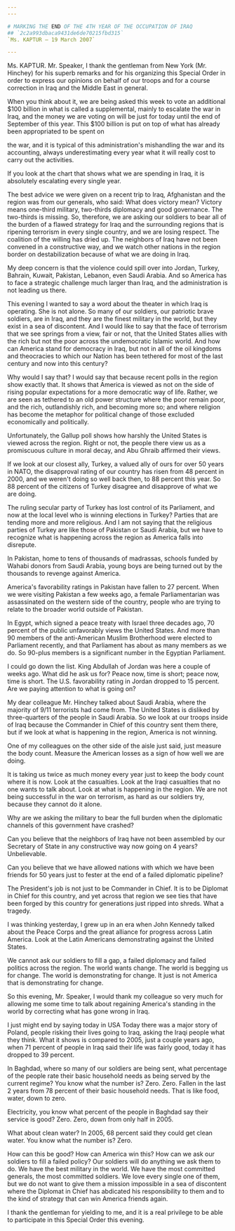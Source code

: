 ```yaml
---
---

# MARKING THE END OF THE 4TH YEAR OF THE OCCUPATION OF IRAQ
## `2c2a993dbaca9431de6de70215fbd315`
`Ms. KAPTUR — 19 March 2007`

---
```



Ms. KAPTUR. Mr. Speaker, I thank the gentleman from New York (Mr. 
Hinchey) for his superb remarks and for his organizing this Special 
Order in order to express our opinions on behalf of our troops and for 
a course correction in Iraq and the Middle East in general.

When you think about it, we are being asked this week to vote an 
additional $100 billion in what is called a supplemental, mainly to 
escalate the war in Iraq, and the money we are voting on will be just 
for today until the end of September of this year. This $100 billion is 
put on top of what has already been appropriated to be spent on


the war, and it is typical of this administration's mishandling the war 
and its accounting, always underestimating every year what it will 
really cost to carry out the activities.

If you look at the chart that shows what we are spending in Iraq, it 
is absolutely escalating every single year.

The best advice we were given on a recent trip to Iraq, Afghanistan 
and the region was from our generals, who said: What does victory mean? 
Victory means one-third military, two-thirds diplomacy and good 
governance. The two-thirds is missing. So, therefore, we are asking our 
soldiers to bear all of the burden of a flawed strategy for Iraq and 
the surrounding regions that is ripening terrorism in every single 
country, and we are losing respect. The coalition of the willing has 
dried up. The neighbors of Iraq have not been convened in a 
constructive way, and we watch other nations in the region border on 
destabilization because of what we are doing in Iraq.


My deep concern is that the violence could spill over into Jordan, 
Turkey, Bahrain, Kuwait, Pakistan, Lebanon, even Saudi Arabia. And so 
America has to face a strategic challenge much larger than Iraq, and 
the administration is not leading us there.

This evening I wanted to say a word about the theater in which Iraq 
is operating. She is not alone. So many of our soldiers, our patriotic 
brave soldiers, are in Iraq, and they are the finest military in the 
world, but they exist in a sea of discontent. And I would like to say 
that the face of terrorism that we see springs from a view, fair or 
not, that the United States allies with the rich but not the poor 
across the undemocratic Islamic world. And how can America stand for 
democracy in Iraq, but not in all of the oil kingdoms and theocracies 
to which our Nation has been tethered for most of the last century and 
now into this century?

Why would I say that? I would say that because recent polls in the 
region show exactly that. It shows that America is viewed as not on the 
side of rising popular expectations for a more democratic way of life. 
Rather, we are seen as tethered to an old power structure where the 
poor remain poor, and the rich, outlandishly rich, and becoming more 
so; and where religion has become the metaphor for political change of 
those excluded economically and politically.

Unfortunately, the Gallup poll shows how harshly the United States is 
viewed across the region. Right or not, the people there view us as a 
promiscuous culture in moral decay, and Abu Ghraib affirmed their 
views.

If we look at our closest ally, Turkey, a valued ally of ours for 
over 50 years in NATO, the disapproval rating of our country has risen 
from 48 percent in 2000, and we weren't doing so well back then, to 88 
percent this year. So 88 percent of the citizens of Turkey disagree and 
disapprove of what we are doing.

The ruling secular party of Turkey has lost control of its 
Parliament, and now at the local level who is winning elections in 
Turkey? Parties that are tending more and more religious. And I am not 
saying that the religious parties of Turkey are like those of Pakistan 
or Saudi Arabia, but we have to recognize what is happening across the 
region as America falls into disrepute.

In Pakistan, home to tens of thousands of madrassas, schools funded 
by Wahabi donors from Saudi Arabia, young boys are being turned out by 
the thousands to revenge against America.

America's favorability ratings in Pakistan have fallen to 27 percent. 
When we were visiting Pakistan a few weeks ago, a female 
Parliamentarian was assassinated on the western side of the country, 
people who are trying to relate to the broader world outside of 
Pakistan.

In Egypt, which signed a peace treaty with Israel three decades ago, 
70 percent of the public unfavorably views the United States. And more 
than 90 members of the anti-American Muslim Brotherhood were elected to 
Parliament recently, and that Parliament has about as many members as 
we do. So 90-plus members is a significant number in the Egyptian 
Parliament.

I could go down the list. King Abdullah of Jordan was here a couple 
of weeks ago. What did he ask us for? Peace now, time is short; peace 
now, time is short. The U.S. favorability rating in Jordan dropped to 
15 percent. Are we paying attention to what is going on?

My dear colleague Mr. Hinchey talked about Saudi Arabia, where the 
majority of 9/11 terrorists had come from. The United States is 
disliked by three-quarters of the people in Saudi Arabia. So we look at 
our troops inside of Iraq because the Commander in Chief of this 
country sent them there, but if we look at what is happening in the 
region, America is not winning.

One of my colleagues on the other side of the aisle just said, just 
measure the body count. Measure the American losses as a sign of how 
well we are doing.

It is taking us twice as much money every year just to keep the body 
count where it is now. Look at the casualties. Look at the Iraqi 
casualties that no one wants to talk about. Look at what is happening 
in the region. We are not being successful in the war on terrorism, as 
hard as our soldiers try, because they cannot do it alone.



Why are we asking the military to bear the full burden when the 
diplomatic channels of this government have crashed?

Can you believe that the neighbors of Iraq have not been assembled by 
our Secretary of State in any constructive way now going on 4 years? 
Unbelievable.

Can you believe that we have allowed nations with which we have been 
friends for 50 years just to fester at the end of a failed diplomatic 
pipeline?

The President's job is not just to be Commander in Chief. It is to be 
Diplomat in Chief for this country, and yet across that region we see 
ties that have been forged by this country for generations just ripped 
into shreds. What a tragedy.

I was thinking yesterday, I grew up in an era when John Kennedy 
talked about the Peace Corps and the great alliance for progress across 
Latin America. Look at the Latin Americans demonstrating against the 
United States.

We cannot ask our soldiers to fill a gap, a failed diplomacy and 
failed politics across the region. The world wants change. The world is 
begging us for change. The world is demonstrating for change. It just 
is not America that is demonstrating for change.

So this evening, Mr. Speaker, I would thank my colleague so very much 
for allowing me some time to talk about regaining America's standing in 
the world by correcting what has gone wrong in Iraq.

I just might end by saying today in USA Today there was a major story 
of Poland, people risking their lives going to Iraq, asking the Iraqi 
people what they think. What it shows is compared to 2005, just a 
couple years ago, when 71 percent of people in Iraq said their life was 
fairly good, today it has dropped to 39 percent.

In Baghdad, where so many of our soldiers are being sent, what 
percentage of the people rate their basic household needs as being 
served by the current regime? You know what the number is? Zero. Zero. 
Fallen in the last 2 years from 78 percent of their basic household 
needs. That is like food, water, down to zero.

Electricity, you know what percent of the people in Baghdad say their 
service is good? Zero. Zero, down from only half in 2005.

What about clean water? In 2005, 68 percent said they could get clean 
water. You know what the number is? Zero.

How can this be good? How can America win this? How can we ask our 
soldiers to fill a failed policy? Our soldiers will do anything we ask 
them to do. We have the best military in the world. We have the most 
committed generals, the most committed soldiers. We love every single 
one of them, but we do not want to give them a mission impossible in a 
sea of discontent where the Diplomat in Chief has abdicated his 
responsibility to them and to the kind of strategy that can win America 
friends again.

I thank the gentleman for yielding to me, and it is a real privilege 
to be able to participate in this Special Order this evening.